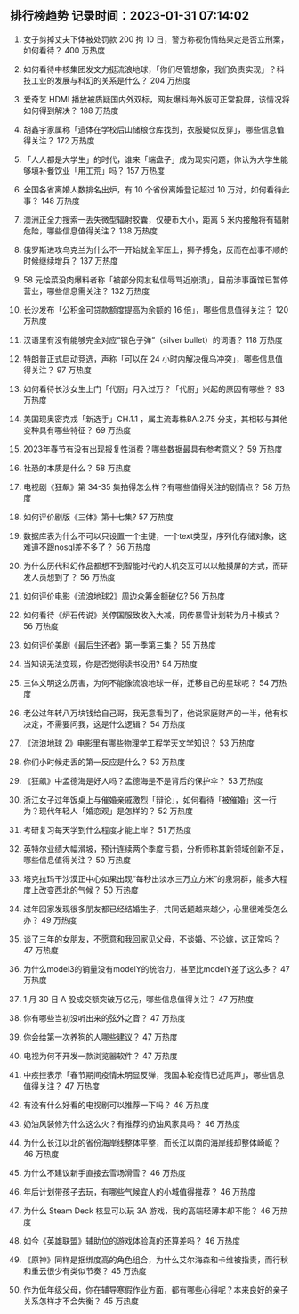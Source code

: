 
## 排行榜趋势 记录时间：2023-01-31 07:14:02
  
  1. 女子剪掉丈夫下体被处罚款 200 拘 10 日，警方称视伤情结果定是否立刑案，如何看待？ 400 万热度
    
  2. 如何看待中核集团发文力挺流浪地球，「你们尽管想象，我们负责实现」？科技工业的发展与科幻的关系是什么？ 204 万热度
    
  3. 爱奇艺 HDMI 播放被质疑国内外双标，网友爆料海外版可正常投屏，该情况将如何得到解决？ 188 万热度
    
  4. 胡鑫宇家属称「遗体在学校后山储粮仓库找到，衣服疑似反穿」，哪些信息值得关注？ 172 万热度
    
  5. 「人人都是大学生」的时代，谁来「端盘子」成为现实问题，你认为大学生能够填补餐饮业「用工荒」吗？ 157 万热度
    
  6. 全国各省离婚人数排名出炉，有 10 个省份离婚登记超过 10 万对，如何看待此事？ 148 万热度
    
  7. 澳洲正全力搜索一丢失微型辐射胶囊，仅硬币大小，距离 5 米内接触将有辐射危险，哪些信息值得关注？ 138 万热度
    
  8. 俄罗斯进攻乌克兰为什么不一开始就全军压上，狮子搏兔，反而在战事不顺的时候继续增兵？ 137 万热度
    
  9. 58 元烩菜没肉爆料者称「被部分网友私信辱骂近崩溃」，目前涉事面馆已暂停营业，哪些信息需关注？ 132 万热度
    
  10. 长沙发布「公积金可贷款额度提高为余额的 16 倍」，哪些信息值得关注？ 120 万热度
    
  11. 汉语里有没有能够完全对应“银色子弹”（silver bullet）的词语？ 118 万热度
    
  12. 特朗普正式启动竞选，声称「可以在 24 小时内解决俄乌冲突」，哪些信息值得关注？ 97 万热度
    
  13. 如何看待长沙女生上门「代厨」月入过万？「代厨」兴起的原因有哪些？ 93 万热度
    
  14. 美国现奥密克戎「新选手」CH.1.1 ，属主流毒株BA.2.75 分支，其相较与其他变种具有哪些特征？ 69 万热度
    
  15. 2023年春节有没有出现报复性消费？哪些数据最具有参考意义？ 59 万热度
    
  16. 社恐的本质是什么？ 58 万热度
    
  17. 电视剧《狂飙》第 34-35 集拍得怎么样？有哪些值得关注的剧情点？ 58 万热度
    
  18. 如何评价剧版《三体》第十七集? 57 万热度
    
  19. 数据库表为什么不可以只设置一个主键，一个text类型，序列化存储对象，这难道不跟nosql差不多了？ 56 万热度
    
  20. 为什么历代科幻作品都想不到智能时代的人机交互可以以触摸屏的方式，而研发人员想到了？ 56 万热度
    
  21. 如何评价电影《流浪地球2》周边众筹金额破亿? 56 万热度
    
  22. 如何看待《炉石传说》关停国服致收入大减，网传暴雪计划转为月卡模式？ 56 万热度
    
  23. 如何评价美剧《最后生还者》第一季第三集？ 55 万热度
    
  24. 当知识无法变现，你是否觉得读书没用? 54 万热度
    
  25. 三体文明这么厉害，为何不能像流浪地球一样，迁移自己的星球呢？ 54 万热度
    
  26. 老公过年转八万块钱给自己哥，我无意看到了，他说家庭财产的一半，他有权决定，不需要问我，这是什么逻辑？ 54 万热度
    
  27. 《流浪地球 2》电影里有哪些物理学工程学天文学知识？ 53 万热度
    
  28. 你们小时候走丢的第一反应是什么？ 53 万热度
    
  29. 《狂飙》中孟德海是好人吗？孟德海是不是背后的保护伞？ 53 万热度
    
  30. 浙江女子过年饭桌上与催婚亲戚激烈「辩论」，如何看待「被催婚」这一行为？现代年轻人「婚恋观」是怎样的？ 52 万热度
    
  31. 考研复习每天学到什么程度才能上岸？ 51 万热度
    
  32. 英特尔业绩大幅滑坡，预计连续两个季度亏损，分析师称其新领域创新不足，哪些信息值得关注？ 50 万热度
    
  33. 塔克拉玛干沙漠正中心如果出现“每秒出淡水三万立方米”的泉洞群，能多大程度上改变西北的气候？ 50 万热度
    
  34. 过年回家发现很多朋友都已经结婚生子，共同话题越来越少，心里很难受怎么办？ 49 万热度
    
  35. 谈了三年的女朋友，不愿意和我回家见父母，不谈婚、不论嫁，这正常吗？ 47 万热度
    
  36. 为什么model3的销量没有modelY的统治力，甚至比modelY差了这么多？ 47 万热度
    
  37. 1 月 30 日 A 股成交额突破万亿元，哪些信息值得关注？ 47 万热度
    
  38. 你有哪些当初没听出来的弦外之音？ 47 万热度
    
  39. 你会给第一次养狗的人哪些建议？ 47 万热度
    
  40. 电视为何不开发一款浏览器软件？ 47 万热度
    
  41. 中疾控表示「春节期间疫情未明显反弹，我国本轮疫情已近尾声」，哪些信息值得关注？ 47 万热度
    
  42. 有没有什么好看的电视剧可以推荐一下吗？ 46 万热度
    
  43. 奶油风装修为什么这么火？有推荐的奶油风家具吗？ 46 万热度
    
  44. 为什么长江以北的省份海岸线整体平整，而长江以南的海岸线却整体崎岖？ 46 万热度
    
  45. 为什么不建议新手直接去雪场滑雪？ 46 万热度
    
  46. 年后计划带孩子去玩，有哪些气候宜人的小城值得推荐？ 46 万热度
    
  47. 为什么 Steam Deck 核显可以玩 3A 游戏，我的高端轻薄本却不能？ 46 万热度
    
  48. 如今《英雄联盟》辅助位的游戏体验真的还算差吗？ 46 万热度
    
  49. 《原神》同样是捆绑度高的角色组合，为什么艾尔海森和卡维被指责，而行秋和重云很少有类似节奏？ 45 万热度
    
  50. 作为低年级父母，你在辅导寒假作业方面，都有哪些心得呢？本来良好的亲子关系怎样才不会失衡？ 45 万热度
    